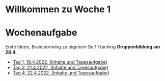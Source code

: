 # Willkommen zu Woche 1

# Wochenaufgabe
Erste Ideen, Brainstorming zu eigenem Self Tracking 
<b>Gruppenbildung am 28.4.</b>

* <a href="https://github.com/digitalideation/IDA_2022/blob/main/woche1/2022-04-19.md">Tag 1, 19.4.2022, (Inhalte und Tagesaufgabe)</a>
* <a href="https://github.com/digitalideation/IDA_2022/blob/main/woche1/2022-04-21.md">Tag 3, 21.4.2022, (Inhalte und Tagesaufgabe)</a>
* <a href="https://github.com/digitalideation/IDA_2022/blob/main/woche1/2022-04-22.md">Tag 4, 22.4.2022, (Inhalte und Tagesaufgabe)</a>